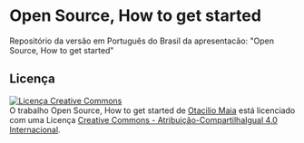 # Open Source, How to get started

Repositório da versão em Português do Brasil da apresentacão: "Open Source, How to get started"

## Licença

<a rel="license" href="http://creativecommons.org/licenses/by-sa/4.0/"><img alt="Licença Creative Commons" style="border-width:0" src="https://i.creativecommons.org/l/by-sa/4.0/88x31.png" /></a><br />O trabalho <span xmlns:dct="http://purl.org/dc/terms/" href="http://purl.org/dc/dcmitype/InteractiveResource" property="dct:title" rel="dct:type">Open Source, How to get started</span> de <a xmlns:cc="http://creativecommons.org/ns#" href="https://github.com/OtacilioN/open-source-how-to-get-started" property="cc:attributionName" rel="cc:attributionURL">Otacilio Maia</a> está licenciado com uma Licença <a rel="license" href="http://creativecommons.org/licenses/by-sa/4.0/">Creative Commons - Atribuição-CompartilhaIgual 4.0 Internacional</a>.
